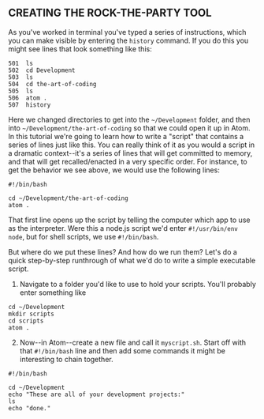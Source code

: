 ## CREATING THE ROCK-THE-PARTY TOOL

As you've worked in terminal you've typed a series of instructions, which you can make visible by entering the `history` command. If you do this you might see lines that look something like this:
```
501  ls
502  cd Development
503  ls
504  cd the-art-of-coding
505  ls
506  atom .
507  history
```
Here we changed directories to get into the `~/Development` folder, and then into  `~/Development/the-art-of-coding` so that we could open it up in Atom. In this tutorial we're going to learn how to write a "script" that contains a series of lines just like this. You can really think of it as you would a script in a dramatic context--it's a series of lines that will get committed to memory, and that will get recalled/enacted in a very specific order. For instance, to get the behavior we see above, we would use the following lines:

```
#!/bin/bash

cd ~/Development/the-art-of-coding
atom .
```
That first line opens up the script by telling the computer which app to use as the interpreter.  Were this a node.js script we'd enter `#!/usr/bin/env node`, but for shell scripts, we use `#!/bin/bash`.  

But where do we put these lines?  And how do we run them? Let's do a quick step-by-step runthrough of what we'd do to write a simple executable script.

1. Navigate to a folder you'd like to use to hold your scripts.  You'll probably enter something like
```
cd ~/Development
mkdir scripts
cd scripts
atom .
```
2. Now--in Atom--create a new file and call it `myscript.sh`.  Start off with that `#!/bin/bash` line and then add some commands it might be interesting to chain together.
```
#!/bin/bash

cd ~/Development
echo "These are all of your development projects:"
ls
echo "done."
```
